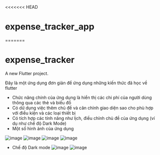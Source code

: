 <<<<<<< HEAD
# expense_tracker_app
=======
# expense_tracker

A new Flutter project.

Đây là một ứng dụng đơn giản để ứng dụng những kiến thức đã học về flutter
- Chức năng chính của ứng dụng là hiển thị các chi phí của người dùng thông qua các thẻ và biểu đồ
- Có dử dụng việc thêm chủ đề và căn chỉnh giao diện sao cho phù hợp với điều kiện và các loại thiết bị
- Có tích hợp các tính năng như lịch, điều chỉnh chủ đề của ứng dụng (ví dụ như chế độ Dark Mode)
- Một số hình ảnh của ứng dụng

![image](https://github.com/user-attachments/assets/d775674b-f4f9-4f81-8121-753b95eb4b5a)
![image](https://github.com/user-attachments/assets/2e26b7f3-31a2-415d-a819-ada9174e2fed)
![image](https://github.com/user-attachments/assets/e0ef6b55-e7f2-40b7-b376-afb1c1fe2269)
![image](https://github.com/user-attachments/assets/50437b08-f153-4bf1-96f3-f228a5d4ea95)

- Chế độ Dark mode
![image](https://github.com/user-attachments/assets/6fded0c6-7701-4b8a-8e69-5ba8a218f39e)
![image](https://github.com/user-attachments/assets/026bf73f-a44f-4f1b-87df-fbaf012bd348)






